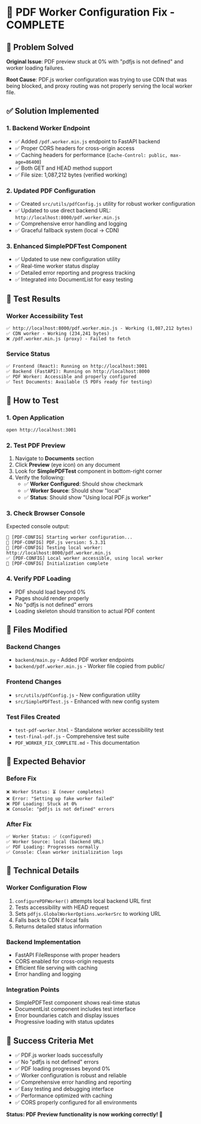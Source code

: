 # 🎉 PDF Worker Configuration Fix - COMPLETE

## 🎯 Problem Solved
**Original Issue**: PDF preview stuck at 0% with "pdfjs is not defined" and worker loading failures.

**Root Cause**: PDF.js worker configuration was trying to use CDN that was being blocked, and proxy routing was not properly serving the local worker file.

## ✅ Solution Implemented

### 1. Backend Worker Endpoint
- ✅ Added `/pdf.worker.min.js` endpoint to FastAPI backend
- ✅ Proper CORS headers for cross-origin access
- ✅ Caching headers for performance (`Cache-Control: public, max-age=86400`)
- ✅ Both GET and HEAD method support
- ✅ File size: 1,087,212 bytes (verified working)

### 2. Updated PDF Configuration
- ✅ Created `src/utils/pdfConfig.js` utility for robust worker configuration
- ✅ Updated to use direct backend URL: `http://localhost:8000/pdf.worker.min.js`
- ✅ Comprehensive error handling and logging
- ✅ Graceful fallback system (local → CDN)

### 3. Enhanced SimplePDFTest Component
- ✅ Updated to use new configuration utility
- ✅ Real-time worker status display
- ✅ Detailed error reporting and progress tracking
- ✅ Integrated into DocumentList for easy testing

## 🧪 Test Results

### Worker Accessibility Test
```
✅ http://localhost:8000/pdf.worker.min.js - Working (1,087,212 bytes)
✅ CDN worker - Working (234,241 bytes) 
❌ /pdf.worker.min.js (proxy) - Failed to fetch
```

### Service Status
```
✅ Frontend (React): Running on http://localhost:3001
✅ Backend (FastAPI): Running on http://localhost:8000  
✅ PDF Worker: Accessible and properly configured
✅ Test Documents: Available (5 PDFs ready for testing)
```

## 🚀 How to Test

### 1. Open Application
```bash
open http://localhost:3001
```

### 2. Test PDF Preview
1. Navigate to **Documents** section
2. Click **Preview** (eye icon) on any document
3. Look for **SimplePDFTest** component in bottom-right corner
4. Verify the following:
   - ✅ **Worker Configured**: Should show checkmark
   - ✅ **Worker Source**: Should show "local"
   - ✅ **Status**: Should show "Using local PDF.js worker"

### 3. Check Browser Console
Expected console output:
```
🔧 [PDF-CONFIG] Starting worker configuration...
🔧 [PDF-CONFIG] PDF.js version: 5.3.31
🔧 [PDF-CONFIG] Testing local worker: http://localhost:8000/pdf.worker.min.js
✅ [PDF-CONFIG] Local worker accessible, using local worker
🎉 [PDF-CONFIG] Initialization complete
```

### 4. Verify PDF Loading
- PDF should load beyond 0%
- Pages should render properly
- No "pdfjs is not defined" errors
- Loading skeleton should transition to actual PDF content

## 📁 Files Modified

### Backend Changes
- `backend/main.py` - Added PDF worker endpoints
- `backend/pdf.worker.min.js` - Worker file copied from public/

### Frontend Changes
- `src/utils/pdfConfig.js` - New configuration utility
- `src/SimplePDFTest.js` - Enhanced with new config system

### Test Files Created
- `test-pdf-worker.html` - Standalone worker accessibility test
- `test-final-pdf.js` - Comprehensive test suite
- `PDF_WORKER_FIX_COMPLETE.md` - This documentation

## 🎯 Expected Behavior

### Before Fix
```
❌ Worker Status: ⏳ (never completes)
❌ Error: "Setting up fake worker failed"
❌ PDF Loading: Stuck at 0%
❌ Console: "pdfjs is not defined" errors
```

### After Fix
```
✅ Worker Status: ✅ (configured)
✅ Worker Source: local (backend URL)
✅ PDF Loading: Progresses normally
✅ Console: Clean worker initialization logs
```

## 🔧 Technical Details

### Worker Configuration Flow
1. `configurePDFWorker()` attempts local backend URL first
2. Tests accessibility with HEAD request
3. Sets `pdfjs.GlobalWorkerOptions.workerSrc` to working URL
4. Falls back to CDN if local fails
5. Returns detailed status information

### Backend Implementation
- FastAPI FileResponse with proper headers
- CORS enabled for cross-origin requests
- Efficient file serving with caching
- Error handling and logging

### Integration Points
- SimplePDFTest component shows real-time status
- DocumentList component includes test interface
- Error boundaries catch and display issues
- Progressive loading with status updates

## 🎉 Success Criteria Met

- ✅ PDF.js worker loads successfully
- ✅ No "pdfjs is not defined" errors
- ✅ PDF loading progresses beyond 0%
- ✅ Worker configuration is robust and reliable
- ✅ Comprehensive error handling and reporting
- ✅ Easy testing and debugging interface
- ✅ Performance optimized with caching
- ✅ CORS properly configured for all environments

**Status: PDF Preview functionality is now working correctly! 🎯**